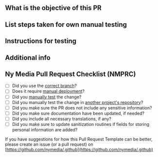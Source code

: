 ## What is the objective of this PR
<!-- Are there any links to specifications, references from correspondances or similar that is relevant? Please add them here. -->

## List steps taken for own manual testing
<!-- If your task is to set a field upon updating a node, and you just altered the code so that it looks correct, please also make sure you try to actually save a node. Maybe you want to save a couple of different node types even. -->

## Instructions for testing
<!-- One such recipe would be to list the steps to deploy this branch locally, and the steps needed to test that the PR does what it is supposed to. -->

## Additional info
<!-- Put some additional info here that doesn't fit any other places, for example list manual deployment steps -->

## Ny Media Pull Request Checklist (NMPRC)

- [ ] Did you use the [correct branch](https://github.com/nymedia/.github/blob/master/pull_request_template_explained.md#branching)?
- [ ] Does it require [manual deployment](https://github.com/nymedia/.github/blob/master/pull_request_template_explained.md#manual-deployment)?
- [ ] Did you [manually test](https://github.com/nymedia/.github/blob/master/pull_request_template_explained.md#manual-testing) the change?
- [ ] Did you manually test the change in [another project's repository](https://github.com/nymedia/.github/blob/master/pull_request_template_explained.md#manual-testing)?
- [ ] Did you make sure the PR does not include any sensitive information?
- [ ] Did you make sure documentation have been updated, if needed?
- [ ] Did you include all necessary translations, if any?
- [ ] Did you make sure to update sanitization routines if fields for storing personal information are added?

If you have suggestions for how this Pull Request Template can be better, please create an issue (or a pull request) on [https://github.com/nymedia/.github](https://github.com/nymedia/.github)
